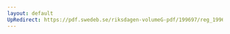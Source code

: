 ```yaml
---
layout: default
UpRedirect: https://pdf.swedeb.se/riksdagen-volumeG-pdf/199697/reg_199697/reg_199697_0338.pdf
---
```

